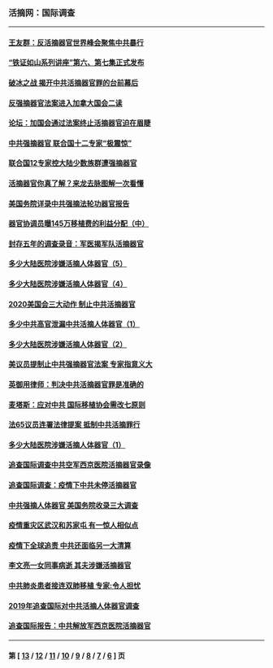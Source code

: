 ### 活摘网：国际调查
---
#### [王友群：反活摘器官世界峰会聚焦中共暴行](../../pages/nf5947/n13250738.md?11160430) 
#### [“铁证如山系列讲座”第六、第七集正式发布](../../pages/nf5947/n13106287.md?11160430) 
#### [破冰之战 揭开中共活摘器官罪的台前幕后](../../pages/nf5947/n13082457.md?11160430) 
#### [反强摘器官法案进入加拿大国会二读](../../pages/nf5947/n13033450.md?11160430) 
#### [论坛：加国会通过法案终止活摘器官迫在眉睫](../../pages/nf5947/n13029839.md?11160430) 
#### [中共强摘器官 联合国十二专家“极震惊”](../../pages/nf5947/n13024313.md?11160430) 
#### [联合国12专家控大陆少数族群遭强摘器官](../../pages/nf5947/n13023877.md?11160430) 
#### [活摘器官你真了解？来龙去脉图解一次看懂](../../pages/nf5947/n13013820.md?11160430) 
#### [美国务院详录中共强摘法轮功器官报告](../../pages/nf5947/n12944519.md?11160430) 
#### [器官协调员曝145万移植费的利益分配（中）](../../pages/nf5947/n12894547.md?11160430) 
#### [封存五年的调查录音：军医揭军队活摘器官](../../pages/nf5947/n12798692.md?11160430) 
#### [多少大陆医院涉嫌活摘人体器官（5）](../../pages/nf5947/n12768383.md?11160430) 
#### [多少大陆医院涉嫌活摘人体器官（4）](../../pages/nf5947/n12664434.md?11160430) 
#### [2020美国会三大动作 制止中共活摘器官](../../pages/nf5947/n12682004.md?11160430) 
#### [多少中共高官泄漏中共活摘人体器官（1）](../../pages/nf5947/n12671234.md?11160430) 
#### [多少大陆医院涉嫌活摘人体器官（2）](../../pages/nf5947/n12655589.md?11160430) 
#### [美议员提制止中共强摘器官法案 专家指意义大](../../pages/nf5947/n12630561.md?11160430) 
#### [英御用律师：判决中共活摘器官罪是准确的](../../pages/nf5947/n12580740.md?11160430) 
#### [麦塔斯：应对中共 国际移植协会需改七原则](../../pages/nf5947/n12514711.md?11160430) 
#### [法65议员连署法律提案 抵制中共活摘罪行](../../pages/nf5947/n12437047.md?11160430) 
#### [多少大陆医院涉嫌活摘人体器官（1）](../../pages/nf5947/n12414284.md?11160430) 
#### [追查国际调查中共空军西京医院活摘器官录像](../../pages/nf5947/n12348837.md?11160430) 
#### [追查国际调查：疫情下中共未停活摘器官](../../pages/nf5947/n12273415.md?11160430) 
#### [中共强摘人体器官 美国务院收录三大调查](../../pages/nf5947/n12181488.md?11160430) 
#### [疫情重灾区武汉和苏家屯 有一惊人相似点](../../pages/nf5947/n12150824.md?11160430) 
#### [疫情下全球追责 中共还面临另一大清算](../../pages/nf5947/n12070397.md?11160430) 
#### [李文亮一女同事病逝 其夫涉嫌活摘器官](../../pages/nf5947/n11957882.md?11160430) 
#### [中共肺炎患者接连双肺移植 专家:令人担忧](../../pages/nf5947/n11945516.md?11160430) 
#### [2019年追查国际对中共活摘人体器官调查](../../pages/nf5947/n11917733.md?11160430) 
#### [追查国际报告：中共解放军西京医院活摘器官](../../pages/nf5947/n11838359.md?11160430) 

---
#### 第 [ [13](./13.md?11160430) / [12](./12.md?11160430) / [11](./11.md?11160430) / [10](./10.md?11160430) / [9](./9.md?11160430) / [8](./8.md?11160430) / [7](./7.md?11160430) / [6](./6.md?11160430) ] 页
